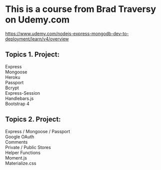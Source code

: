 # This is a course from Brad Traversy on Udemy.com
https://www.udemy.com/nodejs-express-mongodb-dev-to-deployment/learn/v4/overview
  
## Topics 1. Project:
Express  
Mongoose  
Heroku  
Passport  
Bcrypt  
Express-Session  
Handlebars.js  
Bootstrap 4   
  
## Topics 2. Project:
Express / Mongoose / Passport  
Google OAuth  
Comments  
Private / Public Stores  
Helper Functions  
Moment.js  
Materialize.css  